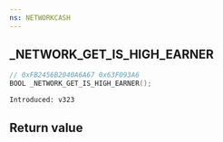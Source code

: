 ```yaml
---
ns: NETWORKCASH
---
```

## _NETWORK_GET_IS_HIGH_EARNER

```c
// 0xFB2456B2040A6A67 0x63F093A6
BOOL _NETWORK_GET_IS_HIGH_EARNER();
```

```
Introduced: v323
```


## Return value
